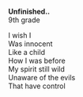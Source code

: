 **Unfinished..**  
9th grade

I wish I  
Was innocent  
Like a child  
How I was before  
My spirit still wild  
Unaware of the evils  
That have control